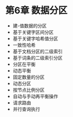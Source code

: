 # 第6章 数据分区

- 建-值数据的分区
- 基于关键字区间分区
- 基于关键字哈希值分区
- 一致性哈希
- 基于文档分区的二级索引
- 基于词条的二级索引分区
- 分区在平衡
- 动态平衡
- 固定数量的分区
- 动态分区
- 按节点比例分区
- 自动与手动再平衡操作
- 请求路由
- 并行查询执行
